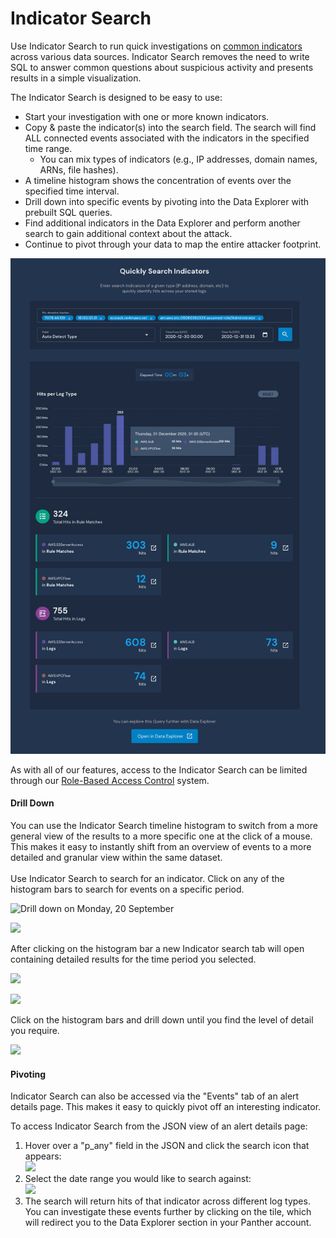 # Indicator Search

Use Indicator Search to run quick investigations on [common indicators](panther-fields.md#indicator-fields) across various data sources. Indicator Search removes the need to write SQL to answer common questions about suspicious activity and presents results in a simple visualization.

The Indicator Search is designed to be easy to use:

* Start your investigation with one or more known indicators.
* Copy & paste the indicator(s) into the search field. The search will find ALL connected events associated with the indicators in the specified time range.
  * You can mix types of indicators (e.g., IP addresses, domain names, ARNs, file hashes).
* A timeline histogram shows the concentration of events over the specified time interval.
* Drill down into specific events by pivoting into the Data Explorer with prebuilt SQL queries.
* Find additional indicators in the Data Explorer and perform another search to gain additional context about the attack.
* Continue to pivot through your data to map the entire attacker footprint.

![Indicator Search](<../../../.gitbook/assets/indicator-search (5) (5) (7) (6) (1) (1) (3) (1) (1) (1) (2) (6).png>)

As with all of our features, access to the Indicator Search can be limited through our [Role-Based Access Control](../system-configuration/rbac.md) system.

#### Drill Down

You can use the Indicator Search timeline histogram to switch from a more general view of the results to a more specific one at the click of a mouse. This makes it easy to instantly shift from an overview of events to a more detailed and granular view within the same dataset.\
\
Use Indicator Search to search for an indicator. Click on any of the histogram bars to search for events on a specific period.

![Drill down on Monday, 20 September](<../.gitbook/assets/Screenshot 2021-09-24 at 12.22.10 PM.png>)

![](<../.gitbook/assets/image (11).png>)

After clicking on the histogram bar a new Indicator search tab will open containing detailed results for the time period you selected.

![](<../.gitbook/assets/Screenshot 2021-09-24 at 12.47.40 PM.png>)

![](<../.gitbook/assets/image (10).png>)

Click on the histogram bars and drill down until you find the level of detail you require.

![](<../.gitbook/assets/Indicator Search Drill down.png>)

#### Pivoting

Indicator Search can also be accessed via the "Events" tab of an alert details page. This makes it easy to quickly pivot off an interesting indicator.&#x20;

To access Indicator Search from the JSON view of an alert details page:

1. Hover over a "p\_any" field in the JSON and click the search icon that appears:\
   ![](../.gitbook/assets/search-icon.png)
2. Select the date range you would like to search against:\
   ![](../.gitbook/assets/search-indicator-date.png)
3. The search will return hits of that indicator across different log types. You can investigate these events further by clicking on the tile, which will redirect you to the Data Explorer section in your Panther account.

